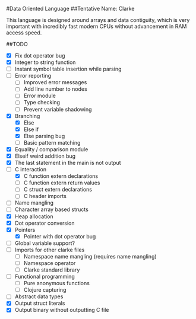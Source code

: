#Data Oriented Language
##Tentative Name: Clarke

This language is designed around arrays and data contiguity, which is very important with incredibly fast modern CPUs without advancement in RAM access speed.

##TODO

* [x] Fix dot operator bug
* [x] Integer to string function
* [ ] Instant symbol table insertion while parsing
* [ ] Error reporting
    * [ ] Improved error messages
    * [ ] Add line number to nodes
    * [ ] Error module
    * [ ] Type checking
    * [ ] Prevent variable shadowing
* [x] Branching
    * [x] Else
    * [x] Else if
    * [x] Else parsing bug
    * [ ] Basic pattern matching
* [x] Equality / comparison module
* [x] Elseif weird addition bug
* [x] The last statement in the main is not output
* [ ] C interaction
    * [x] C function extern declarations
    * [ ] C function extern return values
    * [ ] C struct extern declarations
    * [ ] C header imports
* [ ] Name mangling
* [ ] Character array based structs
* [x] Heap allocation
* [x] Dot operator conversion
* [x] Pointers
    * [x] Pointer with dot operator bug
* [ ] Global variable support?
* [ ] Imports for other clarke files
    * [ ] Namespace name mangling (requires name mangling)
    * [ ] Namespace operator
    * [ ] Clarke standard library
* [ ] Functional programming
    * [ ] Pure anonymous functions
    * [ ] Clojure capturing
* [ ] Abstract data types
* [x] Output struct literals
* [x] Output binary without outputting C file

